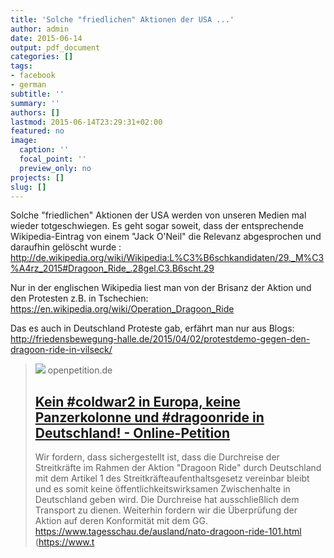 ```yaml
---
title: 'Solche "friedlichen" Aktionen der USA ...'
author: admin
date: 2015-06-14
output: pdf_document
categories: []
tags:
- facebook
- german
subtitle: ''
summary: ''
authors: []
lastmod: 2015-06-14T23:29:31+02:00
featured: no
image:
  caption: ''
  focal_point: ''
  preview_only: no
projects: []
slug: []
---
```

Solche "friedlichen" Aktionen der USA werden von unseren Medien mal wieder totgeschwiegen. Es geht sogar soweit, dass der entsprechende Wikipedia-Eintrag von einem "Jack O'Neil" die Relevanz abgesprochen und daraufhin gelöscht wurde : http://de.wikipedia.org/wiki/Wikipedia:L%C3%B6schkandidaten/29._M%C3%A4rz_2015#Dragoon_Ride_.28gel.C3.B6scht.29

Nur in der englischen Wikipedia liest man von der Brisanz der Aktion und den Protesten z.B. in Tschechien: https://en.wikipedia.org/wiki/Operation_Dragoon_Ride

Das es auch in Deutschland Proteste gab, erfährt man nur aus Blogs: http://friedensbewegung-halle.de/2015/04/02/protestdemo-gegen-den-dragoon-ride-in-vilseck/
> [![](https://www.openpetition.de/images/petition/kein-coldwar2-in-europa-kein-dragoonride-in-deutschland_1427077113.jpg)](https://www.openpetition.de/petition/online/kein-coldwar2-in-europa-kein-dragoonride-in-deutschland)
> openpetition.de
> ## [Kein #coldwar2 in Europa, keine Panzerkolonne und #dragoonride in Deutschland! - Online-Petition](https://www.openpetition.de/petition/online/kein-coldwar2-in-europa-kein-dragoonride-in-deutschland)
>
>Wir fordern, dass sichergestellt ist, dass die Durchreise der Streitkräfte im Rahmen der Aktion &quot;Dragoon Ride&quot; durch Deutschland mit dem Artikel 1 des Streitkräfteaufenthaltsgesetz vereinbar bleibt und es somit keine öffentlichkeitswirksamen Zwischenhalte in Deutschland geben wird. Die Durchreise hat ausschließlich dem Transport zu dienen. Weiterhin fordern wir die Überprüfung der Aktion auf deren Konformität mit dem GG. https://www.tagesschau.de/ausland/nato-dragoon-ride-101.html (https://www.t

